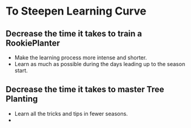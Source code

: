 # To Steepen Learning Curve


## Decrease the time it takes to train a RookiePlanter

- Make the learning process more intense and shorter.
- Learn as much as possible during the days leading up to the season start.


## Decrease the time it takes to master Tree Planting

- Learn all the tricks and tips in fewer seasons.
- 